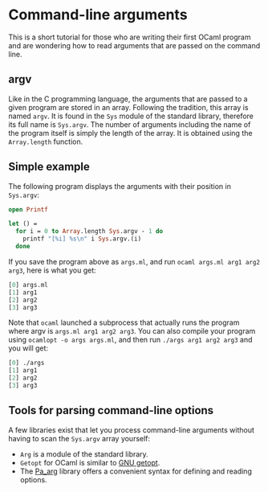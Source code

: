 # Command-line arguments
This is a short tutorial for those who are writing their first OCaml
program and are wondering how to read arguments that are passed on the
command line.

## argv
Like in the C programming language, the arguments that are passed to a
given program are stored in an array. Following the tradition, this
array is named `argv`. It is found in the `Sys` module of the standard
library, therefore its full name is `Sys.argv`. The number of arguments
including the name of the program itself is simply the length of the
array. It is obtained using the `Array.length` function.

## Simple example
The following program displays the arguments with their position in
`Sys.argv`:

```ocaml
open Printf

let () =
  for i = 0 to Array.length Sys.argv - 1 do
    printf "[%i] %s\n" i Sys.argv.(i)
  done
```
If you save the program above as `args.ml`, and run
`ocaml args.ml arg1 arg2 arg3`, here is what you get:

```ocaml
[0] args.ml
[1] arg1
[2] arg2
[3] arg3
```
Note that `ocaml` launched a subprocess that actually runs the program
where argv is `args.ml arg1 arg2 arg3`. You can also compile your
program using `ocamlopt -o args args.ml`, and then run
`./args arg1 arg2 arg3` and you will get:

```ocaml
[0] ./args
[1] arg1
[2] arg2
[3] arg3
```
## Tools for parsing command-line options
A few libraries exist that let you process command-line arguments
without having to scan the `Sys.argv` array yourself:

* `Arg` is a module of the standard library.
* `Getopt` for OCaml is similar to [GNU
 getopt](http://www.gnu.org/software/libc/manual/html_node/Getopt.html "http://www.gnu.org/software/libc/manual/html_node/Getopt.html").
* The
 [Pa_arg](http://www.cs.cornell.edu/~ebreck/pa_arg/ "http://www.cs.cornell.edu/~ebreck/pa_arg/")
 library offers a convenient syntax for defining and reading options.

